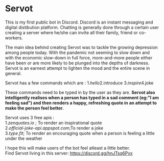 # Servot
This is my first public bot in Discord.
Discord is an instant messaging and digital distibution platform. Chatting is generally done through a certain user creating a server where he/she can invite all their family, friend
or co-workers.

The main idea behind creating Servot was to tackle the growing depression among people today. With the pandemic not seeming to slow down and with the economic slow-down in full force, more-and-more people either have been or are more likely to be plunged into the depths of darkness. Servot is an earnest attempt to lighten the mood and the entire scene in general.

Servot has a few commands which are :
1.$hello
2.$introduce
3.$inspire
4.$joke

These commands need to be typed in by the user as they are. **Servot also intelligently realises when a person has typed in a sad comment (eg:"I am feeling sad") and then renders a happy, refreshing quote in an attempt to make the person feel better.**

Servot uses 3 free apis :\
1.*zenquotes.io* ; To render an inspirational quote\
2.*official-joke-api.appspot.com*;To render a joke\
3.*type.fit*; To render an encouraging quote when a person is feeling a little under the weather

I hope this will make users of the bot feel atleast a little better.\
Find Servot living in this server: https://discord.gg/hnJTsq6Pyx 
